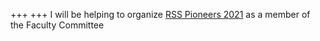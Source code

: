+++
+++
I will be helping to organize [RSS Pioneers 2021](https://sites.google.com/view/rsspioneers2021) as a member of the Faculty Committee
